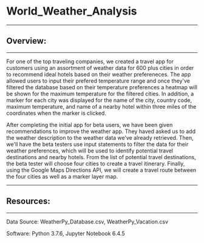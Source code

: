 # World_Weather_Analysis

---
## Overview:
---
  For one of the top traveling companies, we created a travel app for customers using an assortment of weather data for 600 plus cities in order to recommend ideal hotels based on their weather prefereneces. The app allowed users to input their prefered temperature range and once they've filtered the database based on their temperature preferences a heatmap will be shown for the maximum temperature for the filtered cities. In addition, a marker for each city was displayed for the name of the city, country code, maximum temperature, and name of a nearby hotel within three miles of the coordinates when the marker is clicked. 
  
  After completing the initial app for beta users, we have been given recommendations to improve the weather app. They haved asked us to add the weather description to the weather data we’ve already retrieved. Then, we'll have the beta testers use input statements to filter the data for their weather preferences, which will be used to identify potential travel destinations and nearby hotels. From the list of potential travel destinations, the beta tester will choose four cities to create a travel itinerary. Finally, using the Google Maps Directions API, we will create a travel route between the four cities as well as a marker layer map.
  
---
## Resources:
---

Data Source: WeatherPy_Database.csv, WeatherPy_Vacation.csv

Software: Python 3.7.6, Jupyter Notebook 6.4.5
